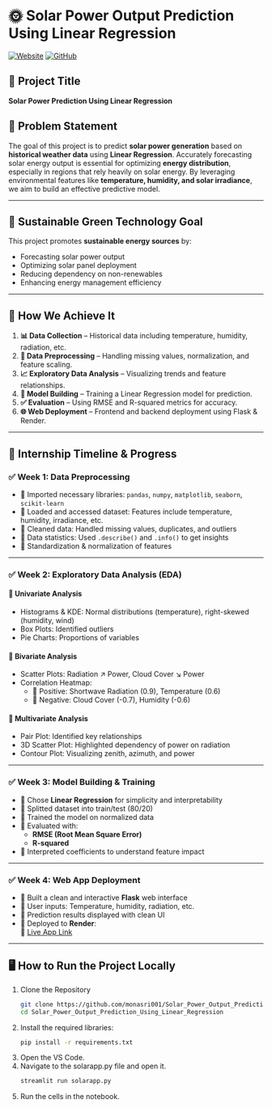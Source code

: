 # 🌞 Solar Power Output Prediction Using Linear Regression

[![Website](https://img.shields.io/badge/Live%20App-Visit-blue?style=for-the-badge)](https://solarpowerprediction-en3y.onrender.com)
[![GitHub](https://img.shields.io/badge/Source%20Code-GitHub-blue?style=for-the-badge&logo=github)](https://github.com/monasri001/Solar_Power_Output_Prediction_Using_Linear_Regression)

## 📌 Project Title
**Solar Power Prediction Using Linear Regression**

## 🧠 Problem Statement

The goal of this project is to predict **solar power generation** based on **historical weather data** using **Linear Regression**. Accurately forecasting solar energy output is essential for optimizing **energy distribution**, especially in regions that rely heavily on solar energy. By leveraging environmental features like **temperature, humidity, and solar irradiance**, we aim to build an effective predictive model.

---

## 🌱 Sustainable Green Technology Goal

This project promotes **sustainable energy sources** by:
- Forecasting solar power output
- Optimizing solar panel deployment
- Reducing dependency on non-renewables
- Enhancing energy management efficiency

---

## 🚀 How We Achieve It

1. **📊 Data Collection** – Historical data including temperature, humidity, radiation, etc.
2. **🧹 Data Preprocessing** – Handling missing values, normalization, and feature scaling.
3. **📈 Exploratory Data Analysis** – Visualizing trends and feature relationships.
4. **🔧 Model Building** – Training a Linear Regression model for prediction.
5. **✅ Evaluation** – Using RMSE and R-squared metrics for accuracy.
6. **🌐 Web Deployment** – Frontend and backend deployment using Flask & Render.

---

## 📅 Internship Timeline & Progress

### ✅ **Week 1: Data Preprocessing**
- 🔹 Imported necessary libraries: `pandas`, `numpy`, `matplotlib`, `seaborn`, `scikit-learn`
- 🔹 Loaded and accessed dataset: Features include temperature, humidity, irradiance, etc.
- 🔹 Cleaned data: Handled missing values, duplicates, and outliers
- 🔹 Data statistics: Used `.describe()` and `.info()` to get insights
- 🔹 Standardization & normalization of features

---

### ✅ **Week 2: Exploratory Data Analysis (EDA)**

#### 📌 **Univariate Analysis**
- Histograms & KDE: Normal distributions (temperature), right-skewed (humidity, wind)
- Box Plots: Identified outliers
- Pie Charts: Proportions of variables

#### 📌 **Bivariate Analysis**
- Scatter Plots: Radiation ↗ Power, Cloud Cover ↘ Power
- Correlation Heatmap:
  - 🔺 Positive: Shortwave Radiation (0.9), Temperature (0.6)
  - 🔻 Negative: Cloud Cover (-0.7), Humidity (-0.6)

#### 📌 **Multivariate Analysis**
- Pair Plot: Identified key relationships
- 3D Scatter Plot: Highlighted dependency of power on radiation
- Contour Plot: Visualizing zenith, azimuth, and power

---

### ✅ **Week 3: Model Building & Training**

- 🔹 Chose **Linear Regression** for simplicity and interpretability
- 🔹 Splitted dataset into train/test (80/20)
- 🔹 Trained the model on normalized data
- 🔹 Evaluated with:
  - **RMSE (Root Mean Square Error)**
  - **R-squared**
- 🔹 Interpreted coefficients to understand feature impact

---

### ✅ **Week 4: Web App Deployment**

- 🔹 Built a clean and interactive **Flask** web interface
- 🔹 User inputs: Temperature, humidity, radiation, etc.
- 🔹 Prediction results displayed with clean UI
- 🔹 Deployed to **Render**:  
  🔗 [Live App Link](https://solarpowerprediction-en3y.onrender.com)

---

## 🖥️ How to Run the Project Locally

1. Clone the Repository
    ```bash
    git clone https://github.com/monasri001/Solar_Power_Output_Prediction_Using_Linear_Regression.git
    cd Solar_Power_Output_Prediction_Using_Linear_Regression

2. Install the required libraries:
   ```bash
   pip install -r requirements.txt
3. Open the VS Code.
4. Navigate to the solarapp.py file and open it.
   ```bash
   streamlit run solarapp.py
5. Run the cells in the notebook.
